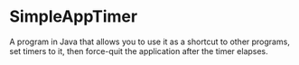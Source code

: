 # SimpleAppTimer
A program in Java that allows you to use it as a shortcut to other programs, set timers to it, then force-quit the application after the timer elapses.
